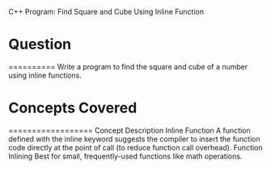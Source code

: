 C++ Program: Find Square and Cube Using Inline Function

# Question
==========
Write a program to find the square and cube of a number using inline functions.



# Concepts Covered
==================
Concept	Description
Inline Function	A function defined with the inline keyword suggests the compiler to insert the function code directly at the point of call (to reduce function call overhead).
Function Inlining	Best for small, frequently-used functions like math operations.
